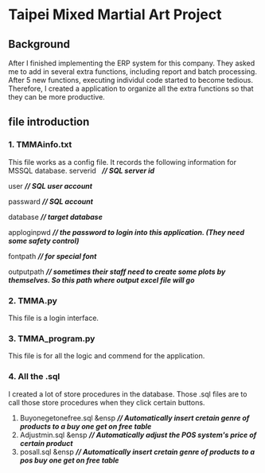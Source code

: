 # Taipei Mixed Martial Art Project

## Background
After I finished implementing the ERP system for this company. They asked me to add in several extra functions, including report and batch processing. 
After 5 new functions, executing individul code started to become tedious. 
Therefore, I created a application to organize all the extra functions so that they can be more productive.


## file introduction
### 1. TMMAinfo.txt
This file works as a config file. It records the following information for MSSQL database.
serverid      &nbsp;   __*// SQL server id*__

user              __*// SQL user account*__

passward          __*// SQL account*__

database           __*// target database*__

apploginpwd        __*// the password to login into this application. (They need some safety control)*__

fontpath          __*// for special font*__

outputpath        __*// sometimes their staff need to create some plots by themselves. So this path where output excel file will go*__

### 2. TMMA.py
This file is a login interface.


### 3. TMMA_program.py
This file is for all the logic and commend for the application.

### 4. All the .sql
I created a lot of store procedures in the database. Those .sql files are to call those store procedures when they click certain buttons.
1. Buyonegetonefree.sql  &ensp __*// Automatically insert cretain genre of products to a buy one get on free table*__
2. Adjustmin.sql        &ensp   __*// Automatically adjust the POS system's price of certain product*__
3. posall.sql           &ensp   __*// Automatically insert cretain genre of products to a pos buy one get on free table*__



